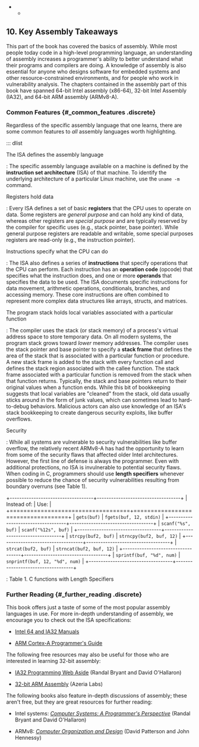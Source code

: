 

 











-   -  
















## 10. Key Assembly Takeaways 

This part of the book has covered the basics of assembly. While most
people today code in a high-level programming language, an understanding
of assembly increases a programmer's ability to better understand what
their programs and compilers are doing. A knowledge of assembly is also
essential for anyone who designs software for embedded systems and other
resource-constrained environments, and for people who work in
vulnerability analysis. The chapters contained in the assembly part of
this book have spanned 64-bit Intel assembly (x86-64), 32-bit Intel
Assembly (IA32), and 64-bit ARM assembly (ARMv8-A).


### Common Features {#_common_features .discrete}

Regardless of the specific assembly language that one learns, there are
some common features to *all* assembly languages worth highlighting.


::: dlist

The ISA defines the assembly language

:   The specific assembly language available on a machine is defined by
    the **instruction set architecture** (ISA) of that machine. To
    identify the underlying architecture of a particular Linux machine,
    use the `uname -m` command.

Registers hold data

:   Every ISA defines a set of basic **registers** that the CPU uses to
    operate on data. Some registers are *general purpose* and can hold
    any kind of data, whereas other registers are *special purpose* and
    are typically reserved by the compiler for specific uses (e.g.,
    stack pointer, base pointer). While general purpose registers are
    readable and writable, some special purposes registers are read-only
    (e.g., the instruction pointer).

Instructions specify what the CPU can do

:   The ISA also defines a series of **instructions** that specify
    operations that the CPU can perform. Each instruction has an
    **operation code** (opcode) that specifies what the instruction
    does, and one or more **operands** that specifies the data to be
    used. The ISA documents specific instructions for data movement,
    arithmetic operations, conditionals, branches, and accessing memory.
    These core instructions are often combined to represent more complex
    data structures like arrays, structs, and matrices.

The program stack holds local variables associated with a particular function

:   The compiler uses the stack (or stack memory) of a process's virtual
    address space to store temporary data. On all modern systems, the
    program stack grows toward *lower* memory addresses. The compiler
    uses the stack pointer and base pointer to specify a **stack frame**
    that defines the area of the stack that is associated with a
    particular function or procedure. A new stack frame is added to the
    stack with every function call and defines the stack region
    associated with the callee function. The stack frame associated with
    a particular function is removed from the stack when that function
    returns. Typically, the stack and base pointers return to their
    original values when a function ends. While this bit of bookkeeping
    suggests that local variables are \"cleaned\" from the stack, old
    data usually sticks around in the form of junk values, which can
    sometimes lead to hard-to-debug behaviors. Malicious actors can also
    use knowledge of an ISA's stack bookkeeping to create dangerous
    security exploits, like buffer overflows.

Security

:   While all systems are vulnerable to security vulnerabilities like
    buffer overflow, the relatively recent ARMv8-A has had the
    opportunity to learn from some of the security flaws that affected
    older Intel architectures. However, the first line of defense is
    always the programmer. Even with additional protections, no ISA is
    invulnerable to potential security flaws. When coding in C,
    programmers should use **length specifiers** whenever possible to
    reduce the chance of security vulnerabilities resulting from
    boundary overruns (see Table 1).


+-----------------------------------+-----------------------------------+
| Instead of:                       | Use:                              |
+===================================+===================================+
| `gets(buf)`                       | `fgets(buf, 12, stdin)`           |
+-----------------------------------+-----------------------------------+
| `scanf("%s", buf)`                | `scanf("%12s", buf)`              |
+-----------------------------------+-----------------------------------+
| `strcpy(buf2, buf)`               | `strncpy(buf2, buf, 12)`          |
+-----------------------------------+-----------------------------------+
| `strcat(buf2, buf)`               | `strncat(buf2, buf, 12)`          |
+-----------------------------------+-----------------------------------+
| `sprintf(buf, "%d", num)`         | `snprintf(buf, 12, "%d", num)`    |
+-----------------------------------+-----------------------------------+

: Table 1. C functions with Length Specifiers

### Further Reading {#_further_reading .discrete}

This book offers just a taste of some of the most popular assembly
languages in use. For more in-depth understanding of assembly, we
encourage you to check out the ISA specifications:



-   [Intel 64 and IA32
    Manuals](https://software.intel.com/en-us/articles/intel-sdm#architecture)

-   [ARM Cortex-A Programmer's
    Guide](https://developer.arm.com/docs/den0024/a/preface)


The following free resources may also be useful for those who are
interested in learning 32-bit assembly:



-   [IA32 Programming Web
    Aside](http://csapp.cs.cmu.edu/3e/waside/waside-ia32.pdf) (Randal
    Bryant and David O'Hallaron)

-   [32-bit ARM
    Assembly](https://azeria-labs.com/writing-arm-assembly-part-1/)
    (Azeria Labs)


The following books also feature in-depth discussions of assembly; these
aren't free, but they are great resources for further reading:



-   Intel systems: [*Computer Systems: A Programmer's
    Perspective*](http://csapp.cs.cmu.edu/) (Randal Bryant and David
    O'Hallaron)

-   ARMv8: [*Computer Organization and
    Design*](https://textbooks.elsevier.com/web/product_details.aspx?isbn=9780128017333)
    (David Patterson and John Hennessy)





